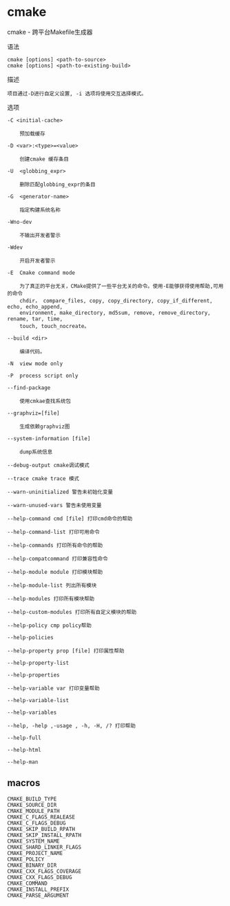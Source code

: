 # cmake

cmake - 跨平台Makefile生成器

语法

    cmake [options] <path-to-source>
    cmake [options] <path-to-existing-build>

描述  
    
    项目通过-D进行自定义设置, -i 选项将使用交互选择模式。

选项
    
    -C <initial-cache>
        
        预加载缓存

    -D <var>:<type>=<value>
        
        创建cmake 缓存条目

    -U  <globbing_expr>

        删除匹配globbing_expr的条目

    -G  <generator-name>
        
        指定构建系统名称

    -Wno-dev
        
        不输出开发者警示

    -Wdev
        
        开启开发者警示

    -E  Cmake command mode
        
        为了真正的平台无关，CMake提供了一些平台无关的命令。使用-E能够获得使用帮助,可用的命令
        chdir， compare_files, copy, copy_directory, copy_if_different, echo, echo_append,
        environment, make_directory, md5sum, remove, remove_directory, rename, tar, time,
        touch, touch_nocreate。

    --build <dir> 

        编译代码。

    -N  view mode only 

    -P  process script only

    --find-package
        
        使用cmkae查找系统包

    --graphviz=[file]

        生成依赖graphviz图

    --system-information [file]
    
        dump系统信息

    --debug-output cmake调试模式

    --trace cmake trace 模式

    --warn-uninitialized 警告未初始化变量

    --warn-unused-vars 警告未使用变量

    --help-command cmd [file] 打印cmd命令的帮助

    --help-command-list 打印可用命令

    --help-commands 打印所有命令的帮助

    --help-compatcommand 打印兼容性命令

    --help-module module 打印模块帮助

    --help-module-list 列出所有模块

    --help-modules 打印所有模块帮助
    
    --help-custom-modules 打印所有自定义模块的帮助

    --help-policy cmp policy帮助

    --help-policies

    --help-property prop [file] 打印属性帮助

    --help-property-list

    --help-properties

    --help-variable var 打印变量帮助

    --help-variable-list

    --help-variables

    --help, -help ,-usage , -h, -H, /? 打印帮助

    --help-full

    --help-html

    --help-man
 
## macros

    CMAKE_BUILD_TYPE
    CMAKE_SOURCE_DIR
    CMAKE_MODULE_PATH
    CMAKE_C_FLAGS_REALEASE
    CMAKE_C_FLAGS_DEBUG
    CMAKE_SKIP_BUILD_RPATH
    CMAKE_SKIP_INSTALL_RPATH
    CMAKE_SYSTEM_NAME
    CMAKE_SHARD_LINKER_FLAGS
    CMAKE_PROJECT_NAME
    CMAKE_POLICY
    CMAKE_BINARY_DIR
    CMAKE_CXX_FLAGS_COVERAGE
    CMAKE_CXX_FLAGS_DEBUG
    CMAKE_COMMAND
    CMAKE_INSTALL_PREFIX
    CMAKE_PARSE_ARGUMENT


